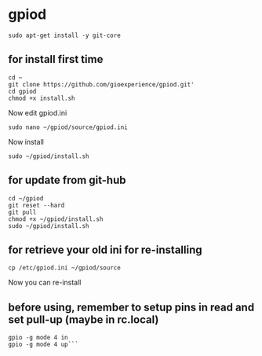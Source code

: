 # gpiod

```sudo apt-get install -y git-core```

## for install first time

```
cd ~
git clone https://github.com/gioexperience/gpiod.git'
cd gpiod
chmod +x install.sh
```

Now edit gpiod.ini

```
sudo nano ~/gpiod/source/gpiod.ini
```

Now install

```
sudo ~/gpiod/install.sh
```


## for update from git-hub

```
cd ~/gpiod
git reset --hard
git pull
chmod +x ~/gpiod/install.sh
sudo ~/gpiod/install.sh
```

## for retrieve your old ini for re-installing

```
cp /etc/gpiod.ini ~/gpiod/source
```
Now you can re-install

## before using, remember to setup pins in read and set pull-up (maybe in rc.local)

```sudo nano /etc/rc.local
gpio -g mode 4 in
gpio -g mode 4 up```

